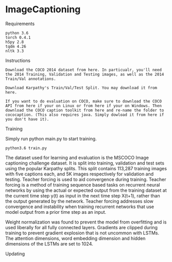 # ImageCaptioning

Requirements 

    python 3.6
    torch 0.4.1
    h5py 2.8
    tqdm 4.26
    nltk 3.3

Instructions

    Download the COCO 2014 dataset from here. In particualr, you'll need the 2014 Training, Validation and Testing images, as well as the 2014 Train/Val annotations.

    Download Karpathy's Train/Val/Test Split. You may download it from here.

    If you want to do evaluation on COCO, make sure to download the COCO API from here if your on Linux or from here if your on Windows. Then download the COCO caption toolkit from here and re-name the folder to cococaption. (This also requires java. Simply dowload it from here if you don't have it).

 Training

Simply run python main.py to start training.

    python3.6 train.py

The dataset used for learning and evaluation is the MSCOCO Image captioning challenge dataset. It is split into training, validation and test sets using the popular Karpathy splits. This split contains 113,287 training images with five captions each, and 5K images respectively for validation and testing. Teacher forcing is used to aid convergence during training. Teacher forcing is a method of training sequence based tasks on recurrent neural networks by using the actual or expected output from the training dataset at the current time step y(t) as input in the next time step X(t+1), rather than the output generated by the network. Teacher forcing addresses slow convergence and instability when training recurrent networks that use model output from a prior time step as an input.

Weight normalization was found to prevent the model from overfitting and is used liberally for all fully connected layers.
Gradients are clipped during training to prevent gradient explosion that is not uncommon with LSTMs. The attention dimensions, word embedding dimension and hidden dimensions of the LSTMs are set to 1024.


Updating
